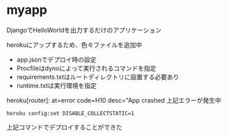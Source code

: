 # myapp

DjangoでHelloWorldを出力するだけのアプリケーション

herokuにアップするため、色々ファイルを追加中

* app.jsonでデプロイ時の設定
* Procfileはdynoによって実行されるコマンドを指定
* requirements.txtはルートディレクトリに設置する必要あり
* runtime.txtは実行環境を指定

heroku[router]: at=error code=H10 desc="App crashed
上記エラーが発生中

```
heroku config:set DISABLE_COLLECTSTATIC=1
```

上記コマンドでデプロイすることができた

